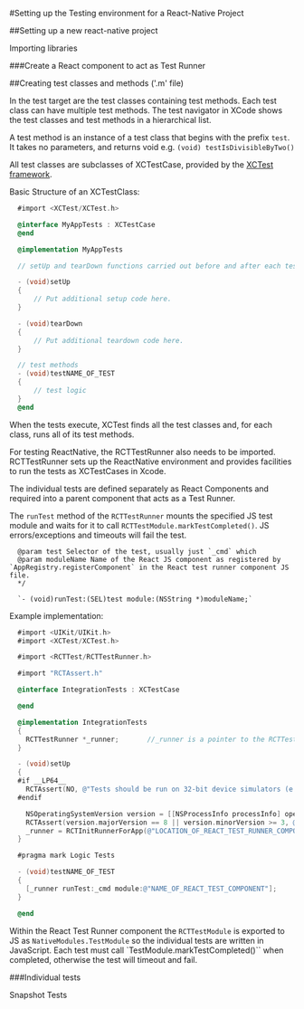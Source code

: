 #Setting up the Testing environment for a React-Native Project

##Setting up a new react-native project

Importing libraries

###Create a React component to act as Test Runner



##Creating test classes and methods ('.m' file)

In the test target are the test classes containing test methods. Each test class can have multiple test methods.  The test navigator in XCode shows the test classes and test methods in a hierarchical list.

A test method is an instance of a test class that begins with the prefix `test`. It takes no parameters, and returns void e.g. `(void) testIsDivisibleByTwo()`

All test classes are subclasses of XCTestCase, provided by the [XCTest framework](https://developer.apple.com/library/ios/documentation/DeveloperTools/Conceptual/testing_with_xcode/testing_1_quick_start/testing_1_quick_start.html#//apple_ref/doc/uid/TP40014132-CH2-SW1).

Basic Structure of an XCTestClass:

```objectivec
  #import <XCTest/XCTest.h>

  @interface MyAppTests : XCTestCase
  @end

  @implementation MyAppTests

  // setUp and tearDown functions carried out before and after each test respectively

  - (void)setUp
  {
      // Put additional setup code here.
  }

  - (void)tearDown
  {
      // Put additional teardown code here.
  }

  // test methods
  - (void)testNAME_OF_TEST
  {
      // test logic
  }
  @end
```

When the tests execute, XCTest finds all the test classes and, for each class, runs all of its test methods.

For testing ReactNative, the RCTTestRunner also needs to be imported.  RCTTestRunner sets up the ReactNative environment and provides facilities to run the tests as XCTestCases in Xcode.

The individual tests are defined separately as React Components and required into a parent component that acts as a Test Runner.

The `runTest` method of the `RCTTestRunner` mounts the specified JS test module and waits for it to call `RCTTestModule.markTestCompleted()`. JS errors/exceptions and timeouts will fail the test.

```
  @param test Selector of the test, usually just `_cmd` which
  @param moduleName Name of the React JS component as registered by `AppRegistry.registerComponent` in the React test runner component JS file.
  */

  `- (void)runTest:(SEL)test module:(NSString *)moduleName;`
```

Example implementation:

```objectivec
  #import <UIKit/UIKit.h>
  #import <XCTest/XCTest.h>

  #import <RCTTest/RCTTestRunner.h>

  #import "RCTAssert.h"

  @interface IntegrationTests : XCTestCase

  @end

  @implementation IntegrationTests
  {
    RCTTestRunner *_runner;       //_runner is a pointer to the RCTTestRunner
  }

  - (void)setUp
  {
  #if __LP64__
    RCTAssert(NO, @"Tests should be run on 32-bit device simulators (e.g. iPhone 5)");
  #endif

    NSOperatingSystemVersion version = [[NSProcessInfo processInfo] operatingSystemVersion];
    RCTAssert(version.majorVersion == 8 || version.minorVersion >= 3, @"Tests should be run on iOS 8.3+, found %zd.%zd.%zd", version.majorVersion, version.minorVersion, version.patchVersion);
    _runner = RCTInitRunnerForApp(@"LOCATION_OF_REACT_TEST_RUNNER_COMPONENT", nil);
  }

  #pragma mark Logic Tests

  - (void)testNAME_OF_TEST
  {
    [_runner runTest:_cmd module:@"NAME_OF_REACT_TEST_COMPONENT"];  
  }

  @end
```

Within the React Test Runner component the `RCTTestModule` is exported to JS as `NativeModules.TestModule` so the individual tests are written in JavaScript. Each test must call `TestModule.markTestCompleted()`` when completed, otherwise the test will timeout and fail.

###Individual tests



Snapshot Tests
